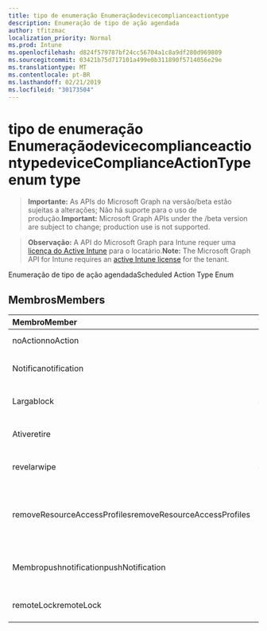 ```yaml
---
title: tipo de enumeração Enumeraçãodevicecomplianceactiontype
description: Enumeração de tipo de ação agendada
author: tfitzmac
localization_priority: Normal
ms.prod: Intune
ms.openlocfilehash: d824f579787bf24cc56704a1c8a9df280d969809
ms.sourcegitcommit: 03421b75d717101a499e0b311890f5714056e29e
ms.translationtype: MT
ms.contentlocale: pt-BR
ms.lasthandoff: 02/21/2019
ms.locfileid: "30173504"
---
```

# <a name="devicecomplianceactiontype-enum-type"></a><span data-ttu-id="dda27-103">tipo de enumeração Enumeraçãodevicecomplianceactiontype</span><span class="sxs-lookup"><span data-stu-id="dda27-103">deviceComplianceActionType enum type</span></span>

> <span data-ttu-id="dda27-104">**Importante:** As APIs do Microsoft Graph na versão/beta estão sujeitas a alterações; Não há suporte para o uso de produção.</span><span class="sxs-lookup"><span data-stu-id="dda27-104">**Important:** Microsoft Graph APIs under the /beta version are subject to change; production use is not supported.</span></span>

> <span data-ttu-id="dda27-105">**Observação:** A API do Microsoft Graph para Intune requer uma [licença do Active Intune](https://go.microsoft.com/fwlink/?linkid=839381) para o locatário.</span><span class="sxs-lookup"><span data-stu-id="dda27-105">**Note:** The Microsoft Graph API for Intune requires an [active Intune license](https://go.microsoft.com/fwlink/?linkid=839381) for the tenant.</span></span>

<span data-ttu-id="dda27-106">Enumeração de tipo de ação agendada</span><span class="sxs-lookup"><span data-stu-id="dda27-106">Scheduled Action Type Enum</span></span>

## <a name="members"></a><span data-ttu-id="dda27-107">Membros</span><span class="sxs-lookup"><span data-stu-id="dda27-107">Members</span></span>
|<span data-ttu-id="dda27-108">Membro</span><span class="sxs-lookup"><span data-stu-id="dda27-108">Member</span></span>|<span data-ttu-id="dda27-109">Valor</span><span class="sxs-lookup"><span data-stu-id="dda27-109">Value</span></span>|<span data-ttu-id="dda27-110">Descrição</span><span class="sxs-lookup"><span data-stu-id="dda27-110">Description</span></span>|
|:---|:---|:---|
|<span data-ttu-id="dda27-111">noAction</span><span class="sxs-lookup"><span data-stu-id="dda27-111">noAction</span></span>|<span data-ttu-id="dda27-112">,0</span><span class="sxs-lookup"><span data-stu-id="dda27-112">0</span></span>|<span data-ttu-id="dda27-113">Nenhuma ação</span><span class="sxs-lookup"><span data-stu-id="dda27-113">No Action</span></span>|
|<span data-ttu-id="dda27-114">Notifica</span><span class="sxs-lookup"><span data-stu-id="dda27-114">notification</span></span>|<span data-ttu-id="dda27-115">1</span><span class="sxs-lookup"><span data-stu-id="dda27-115">1</span></span>|<span data-ttu-id="dda27-116">Enviar notificação</span><span class="sxs-lookup"><span data-stu-id="dda27-116">Send Notification</span></span>|
|<span data-ttu-id="dda27-117">Larga</span><span class="sxs-lookup"><span data-stu-id="dda27-117">block</span></span>|<span data-ttu-id="dda27-118">duas</span><span class="sxs-lookup"><span data-stu-id="dda27-118">2</span></span>|<span data-ttu-id="dda27-119">Bloquear o dispositivo no AAD</span><span class="sxs-lookup"><span data-stu-id="dda27-119">Block the device in AAD</span></span>|
|<span data-ttu-id="dda27-120">Ative</span><span class="sxs-lookup"><span data-stu-id="dda27-120">retire</span></span>|<span data-ttu-id="dda27-121">3D</span><span class="sxs-lookup"><span data-stu-id="dda27-121">3</span></span>|<span data-ttu-id="dda27-122">Desativar o dispositivo</span><span class="sxs-lookup"><span data-stu-id="dda27-122">Retire the device</span></span>|
|<span data-ttu-id="dda27-123">revelar</span><span class="sxs-lookup"><span data-stu-id="dda27-123">wipe</span></span>|<span data-ttu-id="dda27-124">quatro</span><span class="sxs-lookup"><span data-stu-id="dda27-124">4</span></span>|<span data-ttu-id="dda27-125">Apagar o dispositivo</span><span class="sxs-lookup"><span data-stu-id="dda27-125">Wipe the device</span></span>|
|<span data-ttu-id="dda27-126">removeResourceAccessProfiles</span><span class="sxs-lookup"><span data-stu-id="dda27-126">removeResourceAccessProfiles</span></span>|<span data-ttu-id="dda27-127">0,5</span><span class="sxs-lookup"><span data-stu-id="dda27-127">5</span></span>|<span data-ttu-id="dda27-128">Remover perfis de acesso a recursos do dispositivo</span><span class="sxs-lookup"><span data-stu-id="dda27-128">Remove Resource Access Profiles from the device</span></span>|
|<span data-ttu-id="dda27-129">Membropushnotification</span><span class="sxs-lookup"><span data-stu-id="dda27-129">pushNotification</span></span>|<span data-ttu-id="dda27-130">241</span><span class="sxs-lookup"><span data-stu-id="dda27-130">9</span></span>|<span data-ttu-id="dda27-131">Enviar notificação por push ao dispositivo</span><span class="sxs-lookup"><span data-stu-id="dda27-131">Send push notification to device</span></span>|
|<span data-ttu-id="dda27-132">remoteLock</span><span class="sxs-lookup"><span data-stu-id="dda27-132">remoteLock</span></span>|<span data-ttu-id="dda27-133">254</span><span class="sxs-lookup"><span data-stu-id="dda27-133">10</span></span>|<span data-ttu-id="dda27-134">Bloquear o dispositivo remotamente</span><span class="sxs-lookup"><span data-stu-id="dda27-134">Remotely lock the device</span></span>|




